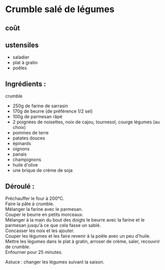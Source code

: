 # Crumble salé de légumes

## coût

## ustensiles
* saladier
* plat à gratin
* poêles

## Ingrédients  :

crumble  
* 250g de farine de sarrasin
* 170g de beurre (de préférence 1/2 sel)
* 100g de parmesan râpé
* 2 poignées de noisettes, noix de cajou, tournesol, courge
légumes (au choix) 
* pommes de terre
* patates douces
* épinards
* oignons
* panais
* champignons
* huile d'olive
* une brique de crème de soja

## Déroulé :

Préchauffer le four à 200°C.  
Faire la pâte à crumble.  
Mélanger la farine avec le parmesan.  
Couper le beurre en petits morceaux.  
Mélanger à la main du bout des doigts le beurre avec la farine et le parmesan jusqu'à ce que cela fasse un sablé.  
Concasser les noix et les ajouter.  
Couper les légumes et les faire revenir à la poêle avec un peu d'huile.  
Mettre les légumes dans le plat à gratin, arroser de crème, saler, recouvrir de crumble.  
Enfourner pour 25 minutes.  

Astuce : changer les légumes suivant la saison.  
